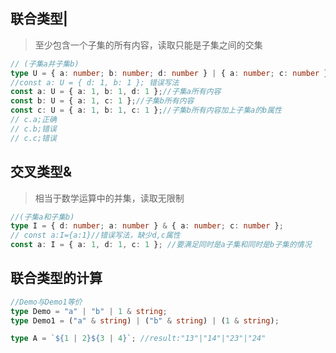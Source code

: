 ## 联合类型|
> 至少包含一个子集的所有内容，读取只能是子集之间的交集
```typescript
// (子集a并子集b)
type U = { a: number; b: number; d: number } | { a: number; c: number };
//const a: U = { d: 1, b: 1 }; 错误写法
const a: U = { a: 1, b: 1, d: 1 };//子集a所有内容
const b: U = { a: 1, c: 1 };//子集b所有内容
const c: U = { a: 1, b: 1, c: 1 };//子集b所有内容加上子集a的b属性
// c.a;正确
// c.b;错误
// c.c;错误
```
## 交叉类型&
> 相当于数学运算中的并集，读取无限制
```typescript
//(子集a和子集b)
type I = { d: number; a: number } & { a: number; c: number };
// const a:I={a:1}//错误写法，缺少d,c属性
const a: I = { a: 1, d: 1, c: 1 }; //要满足同时是a子集和同时是b子集的情况
```

## 联合类型的计算
```typescript
//Demo与Demo1等价
type Demo = "a" | "b" | 1 & string;
type Demo1 = ("a" & string) | ("b" & string) | (1 & string);
```
```typescript
type A = `${1 | 2}${3 | 4}`; //result:"13"|"14"|"23"|"24"
```